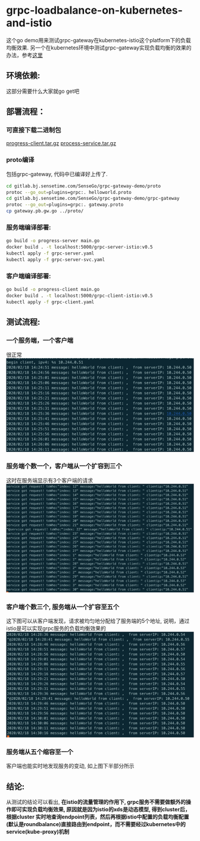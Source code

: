 # grpc-loadbalance-on-kubernetes-and-istio
这个go demo用来测试grpc-gateway在kubernetes-istio这个platform下的负载均衡效果.
另一个在kubernetes环境中测试grpc-gateway实现负载均衡的效果的办法，参考[这里](https://izsk.me/2020/01/17/grpc-service-on-kubernetes/)

## 环境依赖:
这部分需要什么大家就go get吧

## 部署流程：

### 可直接下载二进制包
[progress-client.tar.gz](https://github.com/zhoushuke/grpc-gateway-loadbalance-on-kubernetes-and-istio/files/4218196/progress-client.tar.gz)
[process-service.tar.gz](https://github.com/zhoushuke/grpc-gateway-loadbalance-on-kubernetes-and-istio/files/4218188/process-service.tar.gz)

### proto编译
包括grpc-gateway, 代码中已编译好上传了.

```bash
cd gitlab.bj.sensetime.com/SenseGo/grpc-gateway-demo/proto
protoc --go_out=plugins=grpc:. helloworld.proto
cd gitlab.bj.sensetime.com/SenseGo/grpc-gateway-demo/grpc-gateway
protoc --go_out=plugins=grpc:. gateway.proto
cp gateway.pb.gw.go ../proto/
```

### 服务端编译部署:

```bash
go build -o progress-server main.go
docker build . -t localhost:5000/grpc-server-istio:v0.5
kubectl apply -f grpc-server.yaml
kubectl apply -f grpc-server-svc.yaml
```

### 客户端编译部署:

```bash
go build -o progress-client main.go
docker build . -t localhost:5000/grpc-client-istio:v0.5
kubectl apply -f grpc-client.yaml
```


## 测试流程:
### 一个服务端，一个客户端
很正常
![](https://raw.githubusercontent.com/zhoushuke/BlogPhoto/master/githuboss/grpc-on-kubernetes-loadbalance00.png)

### 服务端个数一个，客户端从一个扩容到三个
这时在服务端显示有3个客户端的请求
![](https://raw.githubusercontent.com/zhoushuke/BlogPhoto/master/githuboss/grpc-on-kubernetes-loadbalance01.png)

### 客户端个数三个, 服务端从一个扩容至五个
这下图可以从客户端发现，请求被均匀地分配给了服务端的5个地址, 说明，通过istio是可以实现grpc服务的负载均衡效果的
![](https://raw.githubusercontent.com/zhoushuke/BlogPhoto/master/githuboss/grpc-on-kubernetes-loadbalance03.png)

### 服务端从五个缩容至一个
客户端也能实时地发现服务的变动, 如上图下半部分所示

## 结论:
从测试的结论可以看出, **在istio的流量管理的作用下, grpc服务不需要做额外的操作即可实现负载均衡效果, 原因就是因为istio的xds是动态模型, 得到cluster后，根据cluster 实时地查询endpoint列表，然后再根据istio中配置的负载均衡配置(默认是roundbalance)直接路由到endpoint，而不需要经过kubernetes中的service(kube-proxy)机制**
